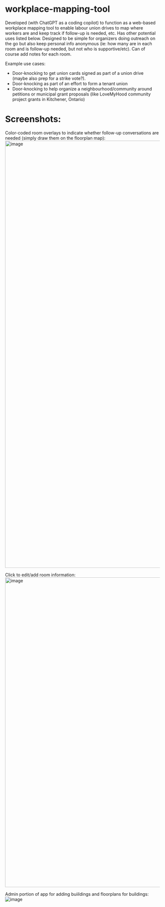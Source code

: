 # workplace-mapping-tool
Developed (with ChatGPT as a coding copilot) to function as a web-based workplace mapping tool to enable labour union drives to map where workers are and keep track if follow-up is needed, etc. Has other potential uses listed below. Designed to be simple for organizers doing outreach on the go but also keep personal info anonymous (ie: how many are in each room and is follow-up needed, but not who is supportive/etc). Can of course add notes for each room.

Example use cases:
- Door-knocking to get union cards signed as part of a union drive (maybe also prep for a strike vote?).
- Door-knocking as part of an effort to form a tenant union
- Door-knocking to help organize a neighbourhood/community around petitions or municipal grant proposals (like LoveMyHood community project grants in Kitchener, Ontario)

# Screenshots:

Color-coded room overlays to indicate whether follow-up conversations are needed (simply draw them on the floorplan map):
<img width="1389" alt="image" src="https://github.com/reevesAstronomy/workplace-mapping-tool/assets/5117509/cca5b770-dffe-4dfa-90a7-6f53b325272c">

Click to edit/add room information:
<img width="1007" alt="image" src="https://github.com/reevesAstronomy/workplace-mapping-tool/assets/5117509/e0c7e041-a38b-42bc-9b15-0a82666ffcf3">

Admin portion of app for adding buiildings and floorplans for buildings:
![image](https://github.com/reevesAstronomy/workplace-mapping-tool/assets/5117509/b4d511da-5180-4225-9b38-7c916c0c5d8b)

